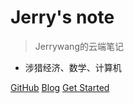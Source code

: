 
# Jerry's note

> Jerrywang的云端笔记

- 涉猎经济、数学、计算机

[GitHub](https://github.com/Jerrywang959/jerrywang_note/)
[Blog](https://jerrywang.top)
[Get Started](#Introduction)
